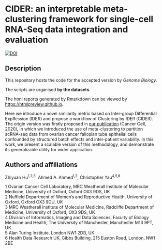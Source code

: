 # CIDER: an interpretable meta-clustering framework for single-cell RNA-Seq data integration and evaluation

[![DOI](https://zenodo.org/badge/345950069.svg)](https://zenodo.org/badge/latestdoi/345950069)

## Description

This repository hosts the code for the accepted version by *Genome Biology*. 

The scripts are organised **by the datasets**. 

The html reports generated by Rmarkdown can be viewed by https://htmlpreview.github.io.

Here we introduce a novel similarity metric based on Inter-group Differential ExpRession (IDER) and propose a workflow of Clustering by IDER (CIDER). The origin version was firstly proposed in [our publication](https://www.sciencedirect.com/science/article/pii/S1535610820300428) (Cancer Cell, 2020), in which we introduced the use of meta-clustering to partition scRNA-seq data from ovarian cancer fallopian tube epithelial cells confounded by structured batch effects and inter-patient variability. In this work, we present a scalable version of this methodology, and demonstrate its generalizable utility for wider application.


## Authors and affiliations

Zhiyuan Hu<sup>1,2,3</sup>, Ahmed A. Ahmed<sup>1,2</sup>, Christopher Yau<sup>4,5,6</sup>

1 Ovarian Cancer Cell Laboratory, MRC Weatherall Institute of Molecular Medicine, University of Oxford, Oxford OX3 9DS, UK  
2 Nuffield Department of Women’s and Reproductive Health, University of Oxford, Oxford OX3 9DU, UK  
3 MRC Weatherall Institute of Molecular Medicine, Radcliffe Department of Medicine, University of Oxford, OX3 9DS, UK  
4 Division of Informatics, Imaging and Data Sciences, Faculty of Biology Medicine and Health, The University of Manchester, Manchester M13 9PT, UK  
5 Alan Turing Institute, London NW1 2DB, UK  
6 Health Data Research UK, Gibbs Building, 215 Euston Road, London, NW1 2BE  

